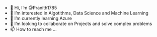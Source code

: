 - 👋 Hi, I’m @Pranith1785
- 👀 I’m interested in Algotithms, Data Science and Machine Learning
- 🌱 I’m currently learning Azure
- 💞️ I’m looking to collaborate on Projects and solve complex problems
- 📫 How to reach me ...

<!---
Pranith1785/Pranith1785 is a ✨ special ✨ repository because its `README.md` (this file) appears on your GitHub profile.
You can click the Preview link to take a look at your changes.
--->
